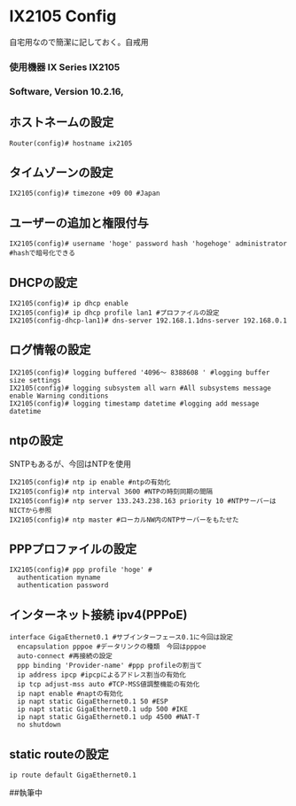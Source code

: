 # IX2105 Config

自宅用なので簡潔に記しておく。自戒用
### 使用機器 IX Series IX2105  
### Software, Version 10.2.16, 
 
## ホストネームの設定
```IX2015
Router(config)# hostname ix2105 
```

## タイムゾーンの設定
```
IX2105(config)# timezone +09 00 #Japan
```

## ユーザーの追加と権限付与
```
IX2105(config)# username 'hoge' password hash 'hogehoge' administrator #hashで暗号化できる
```

## DHCPの設定
```
IX2105(config)# ip dhcp enable
IX2105(config)# ip dhcp profile lan1 #プロファイルの設定
IX2105(config-dhcp-lan1)# dns-server 192.168.1.1dns-server 192.168.0.1
```
## ログ情報の設定
```
IX2105(config)# logging buffered '4096～ 8388608 ' #logging buffer size settings
IX2105(config)# logging subsystem all warn #All subsystems message enable Warning conditions
IX2105(config)# logging timestamp datetime #logging add message datetime
```

## ntpの設定
SNTPもあるが、今回はNTPを使用
```
IX2105(config)# ntp ip enable #ntpの有効化 
IX2105(config)# ntp interval 3600 #NTPの時刻同期の間隔
IX2105(config)# ntp server 133.243.238.163 priority 10 #NTPサーバーはNICTから参照
IX2105(config)# ntp master #ローカルNW内のNTPサーバーをもたせた
```

## PPPプロファイルの設定
```
IX2105(config)# ppp profile 'hoge' #
  authentication myname 
  authentication password 
```
## インターネット接続 ipv4(PPPoE)
```
interface GigaEthernet0.1 #サブインターフェース0.1に今回は設定
  encapsulation pppoe #データリンクの種類　今回はpppoe
  auto-connect #再接続の設定
  ppp binding 'Provider-name' #ppp profileの割当て
  ip address ipcp #ipcpによるアドレス割当の有効化
  ip tcp adjust-mss auto #TCP-MSS値調整機能の有効化
  ip napt enable #naptの有効化
  ip napt static GigaEthernet0.1 50 #ESP
  ip napt static GigaEthernet0.1 udp 500 #IKE
  ip napt static GigaEthernet0.1 udp 4500 #NAT-T
  no shutdown
```
## static routeの設定
```
ip route default GigaEthernet0.1 
```

##執筆中

